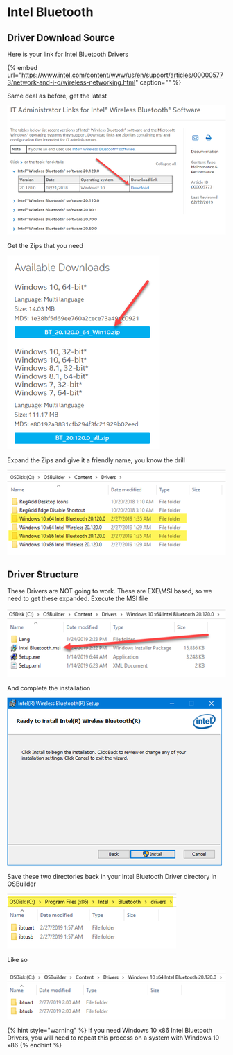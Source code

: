 # Intel Bluetooth

## Driver Download Source

Here is your link for Intel Bluetooth Drivers

{% embed url="https://www.intel.com/content/www/us/en/support/articles/000005773/network-and-i-o/wireless-networking.html" caption="" %}

Same deal as before, get the latest

![](../../../.gitbook/assets/image%20%2846%29.png)

Get the Zips that you need

![](../../../.gitbook/assets/image%20%28169%29.png)

Expand the Zips and give it a friendly name, you know the drill

![](../../../.gitbook/assets/image%20%28175%29.png)

## Driver Structure

These Drivers are NOT going to work. These are EXE\MSI based, so we need to get these expanded. Execute the MSI file

![](../../../.gitbook/assets/image%20%2889%29.png)

And complete the installation

![](../../../.gitbook/assets/image%20%2862%29.png)

Save these two directories back in your Intel Bluetooth Driver directory in OSBuilder

![](../../../.gitbook/assets/image%20%28119%29.png)

Like so

![](../../../.gitbook/assets/image%20%28184%29.png)

{% hint style="warning" %}
If you need Windows 10 x86 Intel Bluetooth Drivers, you will need to repeat this process on a system with Windows 10 x86
{% endhint %}

